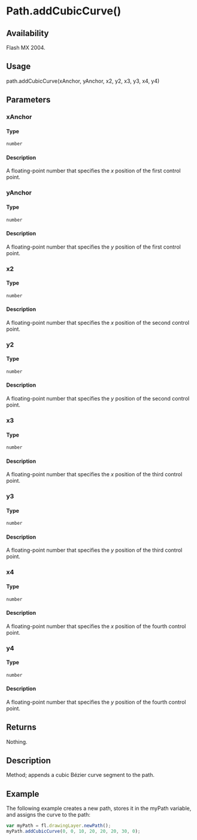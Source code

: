 # Path.addCubicCurve()

## Availability

Flash MX 2004.

## Usage

path.addCubicCurve(xAnchor, yAnchor, x2, y2, x3, y3, x4, y4)

## Parameters

### **xAnchor**

#### Type

```typescript
number
```

#### Description

A floating-point number that specifies the *x* position of the first control point.

### **yAnchor**

#### Type

```typescript
number
```

#### Description

A floating-point number that specifies the *y* position of the first control point.

### **x2**

#### Type

```typescript
number
```

#### Description

A floating-point number that specifies the *x* position of the second control point.

### **y2**

#### Type

```typescript
number
```

#### Description

A floating-point number that specifies the *y* position of the second control point.

### **x3**

#### Type

```typescript
number
```

#### Description

A floating-point number that specifies the *x* position of the third control point.

### **y3**

#### Type

```typescript
number
```

#### Description

A floating-point number that specifies the *y* position of the third control point.

### **x4**

#### Type

```typescript
number
```

#### Description

A floating-point number that specifies the *x* position of the fourth control point.

### **y4**

#### Type

```typescript
number
```

#### Description

A floating-point number that specifies the *y* position of the fourth control point.

## Returns

Nothing.

## Description

Method; appends a cubic Bézier curve segment to the path.

## Example

The following example creates a new path, stores it in the myPath variable, and assigns the curve to the path:

```javascript
var myPath = fl.drawingLayer.newPath();
myPath.addCubicCurve(0, 0, 10, 20, 20, 20, 30, 0);
```
